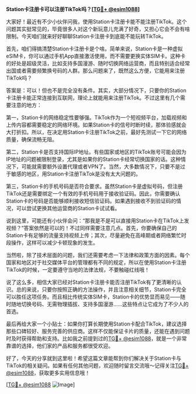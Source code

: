 **Station卡注册卡可以注册TikTok吗？[[TG💪+ @esim1088](https://t.me/s/esim1088)]**

大家好！最近有不少小伙伴问我，使用Station卡注册卡能不能注册TikTok。这个问题其实挺常见的，毕竟很多人对这个新玩意儿充满了好奇，又担心它会不会有啥限制。今天咱们就来好好聊聊Station卡注册卡到底能不能玩转TikTok。

首先，咱们得搞清楚Station卡注册卡是个啥。简单来说，Station卡是一种虚拟eSIM卡，你可以通过手机App直接激活使用，而不需要更换实体SIM卡。这种卡的好处是超级灵活，比如支持多国漫游、随时切换网络运营商，而且特别适合经常出国或者需要频繁换号码的人群。那么问题来了，既然这么方便，它能用来注册TikTok吗？

答案是：可以！但也不是完全没有条件。其实，大部分情况下，只要你的Station卡注册卡能正常连接到互联网，理论上就能用来注册TikTok。不过这里有几个需要注意的地方：

第一，Station卡的网络稳定性要够强。TikTok作为一个短视频平台，加载视频和上传内容都需要稳定的网络环境。如果Station卡的信号时断时续，那体验感就会大打折扣。所以，在决定用Station卡注册TikTok之前，最好先测试一下它的网络质量，确保流畅无阻。

第二，Station卡是否支持国际IP地址。有些国家或地区的TikTok账号可能会因为IP地址的问题被限制登录，尤其是如果你的Station卡经常切换国家的话。这种情况下，可能就需要额外设置代理或者VPN了。当然，大多数情况下，只要不是过于敏感的地区，用Station卡注册TikTok是没有太大问题的。

第三，Station卡的手机号码是否符合要求。虽然Station卡是虚拟号码，但注册TikTok还是需要绑定一个有效的手机号码用于接收验证码。因此，你需要确认Station卡的号码是否能够顺利接收短信验证码。如果遇到接收不到验证码的情况，可以尝试更换其他运营商的Station卡试试看。

说到这里，可能还有小伙伴会问：“那我是不是可以直接用Station卡在TikTok上发视频？”答案依然是可以的！不过同样需要注意几点。首先，你要确保自己的Station卡有足够的流量支持视频上传；其次，尽量避免在高峰期或者网络繁忙时段操作，这样可以减少卡顿现象的发生。

当然啦，除了技术层面的问题，我们还需要考虑一下法律和政策方面的因素。每个国家和地区对于社交媒体平台的管理都有不同的规定，所以在使用Station卡注册TikTok的时候，一定要遵守当地的法律法规，不要触碰红线哦！

说了这么多，相信大家已经对Station卡注册卡能否注册TikTok有了更清晰的认识。总的来说，只要你按照正确的方法操作，并且注意相关细节，Station卡完全可以胜任这项任务。而且相比传统实体SIM卡，Station卡的优势显而易见——随时随地切换号码、无需物理插拔、支持多国漫游……这些特点让它成为了不少人的首选。

最后再给大家一个小贴士：如果你打算长期使用Station卡配合TikTok，建议选择那些口碑较好、服务完善的供应商。这样不仅能保证卡片的质量，还能在遇到问题时及时获得帮助和支持。比如我之前提到过的[TG💪+ @esim1088](https://t.me/s/esim1088)，就是一个非常靠谱的选择，他们家的产品和服务都很受欢迎。

好了，今天的分享就到这里啦！希望这篇文章能帮到你们解决关于Station卡与TikTok的相关疑问。如果有任何其他问题，欢迎随时留言交流哦～记得关注[TG💪+ @esim1088](https://t.me/s/esim1088)，获取更多实用信息哦！

[[TG💪+ @esim1088](https://t.me/s/esim1088) ![Image](https://i.postimg.cc/4NQfJmqS/Snipaste-2025-05-13-00-14-12.png)]